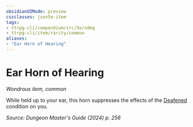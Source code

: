 ```yaml
---
obsidianUIMode: preview
cssclasses: json5e-item
tags:
- ttrpg-cli/compendium/src/5e/xdmg
- ttrpg-cli/item/rarity/common
aliases: 
- "Ear Horn of Hearing"
---
```

# Ear Horn of Hearing
*Wondrous item, common*  



While held up to your ear, this horn suppresses the effects of the [Deafened](Mechanics/rules/conditions.md#Deafened) condition on you.

*Source: Dungeon Master's Guide (2024) p. 256*